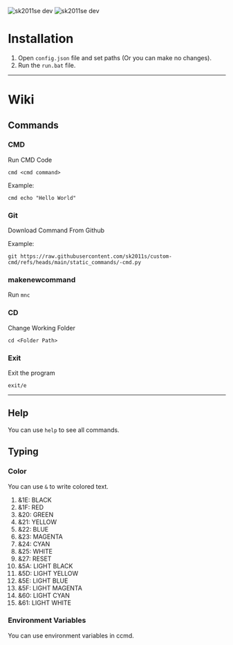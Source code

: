 <img src="https://img.shields.io/github/stars/sk2011s/custom-cmd.svg" alt="sk2011se dev">
<img src="https://img.shields.io/github/forks/sk2011s/custom-cmd.svg" alt="sk2011se dev">

# Installation

1. Open `config.json` file and set paths (Or you can make no changes).
2. Run the `run.bat` file.

<hr>

# Wiki

## Commands

### CMD
Run CMD Code

`cmd <cmd command>`

Example:
  
`cmd echo "Hello World"`

### Git
Download Command From Github

Example:

```
git https://raw.githubusercontent.com/sk2011s/custom-cmd/refs/heads/main/static_commands/-cmd.py
```

### makenewcommand
Run `mnc`

### CD
Change Working Folder

`cd <Folder Path>`

### Exit
Exit the program

`exit/e`

<hr>

## Help
You can use `help` to see all commands.

## Typing

### Color
You can use `&` to write colored text.

1. &1E: BLACK
2. &1F: RED
3. &20: GREEN
4. &21: YELLOW
5. &22: BLUE
6. &23: MAGENTA
7. &24: CYAN
8. &25: WHITE
9. &27: RESET
10. &5A: LIGHT BLACK
11. &5D: LIGHT YELLOW
12. &5E: LIGHT BLUE
13. &5F: LIGHT MAGENTA
14. &60: LIGHT CYAN
15. &61: LIGHT WHITE

### Environment Variables
You can use environment variables in ccmd.